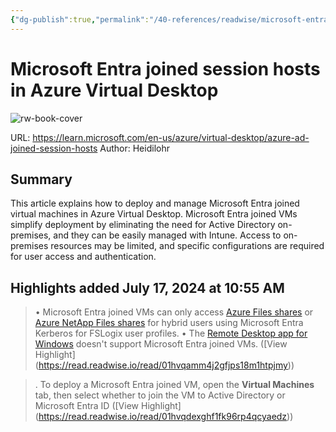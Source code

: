 ```yaml
---
{"dg-publish":true,"permalink":"/40-references/readwise/microsoft-entra-joined-session-hosts-in-azure-virtual-desktop/","tags":["rw/articles"]}
---
```


# Microsoft Entra joined session hosts in Azure Virtual Desktop

![rw-book-cover](https://learn.microsoft.com/en-us/media/logos/logo-ms-social.png)
  
URL: https://learn.microsoft.com/en-us/azure/virtual-desktop/azure-ad-joined-session-hosts
Author: Heidilohr

## Summary

This article explains how to deploy and manage Microsoft Entra joined virtual machines in Azure Virtual Desktop. Microsoft Entra joined VMs simplify deployment by eliminating the need for Active Directory on-premises, and they can be easily managed with Intune. Access to on-premises resources may be limited, and specific configurations are required for user access and authentication.

## Highlights added July 17, 2024 at 10:55 AM
>• Microsoft Entra joined VMs can only access [Azure Files shares](https://learn.microsoft.com/en-us/azure/virtual-desktop/azure-ad-joined-session-hosts/create-profile-container-azure-ad) or [Azure NetApp Files shares](https://learn.microsoft.com/en-us/azure/virtual-desktop/azure-ad-joined-session-hosts/create-fslogix-profile-container) for hybrid users using Microsoft Entra Kerberos for FSLogix user profiles.
>• The [Remote Desktop app for Windows](https://learn.microsoft.com/en-us/azure/virtual-desktop/azure-ad-joined-session-hosts/users/connect-microsoft-store) doesn't support Microsoft Entra joined VMs. ([View Highlight] (https://read.readwise.io/read/01hvqamm4j2gfjps18m1htpjmy))


>. To deploy a Microsoft Entra joined VM, open the **Virtual Machines** tab, then select whether to join the VM to Active Directory or Microsoft Entra ID ([View Highlight] (https://read.readwise.io/read/01hvqdexghf1fk96rp4qcyaedz))


